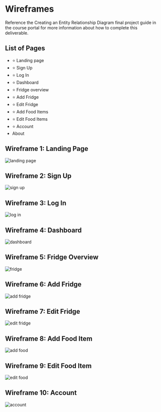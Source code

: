 # Wireframes

Reference the Creating an Entity Relationship Diagram final project guide in the course portal for more information about how to complete this deliverable.

## List of Pages

- ⭐ Landing page
- ⭐ Sign Up
- ⭐ Log In
- ⭐ Dashboard
- ⭐ Fridge overview
- ⭐ Add Fridge
- ⭐ Edit Fridge
- ⭐ Add Food Items
- ⭐ Edit Food Items
- ⭐ Account
- About

## Wireframe 1: Landing Page

![landing page](https://github.com/simicity/web103_finalproject/blob/milestone2-wireframes/planning/wireframe%20images/landing.jpg)

## Wireframe 2: Sign Up

![sign up](https://github.com/simicity/web103_finalproject/blob/milestone2-wireframes/planning/wireframe%20images/sign%20up.jpg)

## Wireframe 3: Log In

![log in](https://github.com/simicity/web103_finalproject/blob/milestone2-wireframes/planning/wireframe%20images/log%20in.jpg)

## Wireframe 4: Dashboard

![dashboard](https://github.com/simicity/web103_finalproject/blob/milestone2-wireframes/planning/wireframe%20images/dashboard.jpg)

## Wireframe 5: Fridge Overview

![fridge](https://github.com/simicity/web103_finalproject/blob/milestone2-wireframes/planning/wireframe%20images/fridge.jpg)

## Wireframe 6: Add Fridge

![add fridge](https://github.com/simicity/web103_finalproject/blob/milestone2-wireframes/planning/wireframe%20images/add%20fridge.jpg)

## Wireframe 7: Edit Fridge

![edit fridge](https://github.com/simicity/web103_finalproject/blob/milestone2-wireframes/planning/wireframe%20images/edit%20fridge.jpg)

## Wireframe 8: Add Food Item

![add food](https://github.com/simicity/web103_finalproject/blob/milestone2-wireframes/planning/wireframe%20images/add%20food.jpg)

## Wireframe 9: Edit Food Item

![edit food](https://github.com/simicity/web103_finalproject/blob/milestone2-wireframes/planning/wireframe%20images/edit%20food.jpg)

## Wireframe 10: Account

![account](https://github.com/simicity/web103_finalproject/blob/milestone2-wireframes/planning/wireframe%20images/account.jpg)

